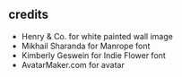 ## credits

- Henry & Co. for white painted wall image
- Mikhail Sharanda for Manrope font
- Kimberly Geswein for Indie Flower font
- AvatarMaker.com for avatar